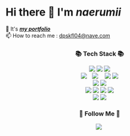 # Hi there 👋  I'm _naerumii_

🌱 It's ***[my portfolio](https://github.com/nicesugi/portfolio)*** </br>
📫 How to reach me : dpskfl04@nave.com</p>

<h3 align="center">📚 Tech Stack 📚</h3>
<p align="center">
<img src="https://img.shields.io/badge/Python-3776AB?style=flat-square&logo=Python&logoColor=white"/> <img src="https://img.shields.io/badge/Django-092E20?style=flat-square&logo=Django&logoColor=white"/> <img src="https://img.shields.io/badge/Django REST framework-092E20?style=flat-square&logo=Django REST framework&logoColor=white"/> </br>
<img src="https://img.shields.io/badge/HTML5-E34F26?style=flat-square&logo=HTML5&logoColor=white"/>   <img src="https://img.shields.io/badge/CSS3-1572B6?style=flat-square&logo=CSS3&logoColor=white" style="height : auto; margin-left : 10px; margin-right : 10px;"/></a>&nbsp; <img src="https://img.shields.io/badge/jQuery-0769AD?style=flat-square&logo=jQuery&logoColor=white"/> 
<img src="https://img.shields.io/badge/Javascript-F7DF1E?style=flat-square&logo=Javascript&logoColor=white"/> </br>
<img src="https://img.shields.io/badge/SQLite-003B57?style=flat-square&logo=SQLite&logoColor=white"/> <img src="https://img.shields.io/badge/PostgreSQL-4169E1?style=flat-square&logo=PostgreSQL&logoColor=white"/> <br>
<img src="https://img.shields.io/badge/Gunicorn-499848?style=flat-square&logo=Gunicorn&logoColor=white"/> <img src="https://img.shields.io/badge/NGINX-009639?style=flat-square&logo=NGINX&logoColor=white"/>
<img src="https://img.shields.io/badge/Docker-2496ED?style=flat-square&logo=Docker&logoColor=white"/>
<img src="https://img.shields.io/badge/Amazon AWS-232F3E?style=flat-square&logo=Amazon AWS&logoColor=white"/> <br>
<img src="https://img.shields.io/badge/Visual Studio Code-007ACC?style=flat-square&logo=Visual Studio Code&logoColor=white"/> <img src="https://img.shields.io/badge/PyCharm-000000?style=flat-square&logo=PyCharm&logoColor=white"/></br>
</p>
<h3 align="center">🌈 Follow Me 🌈</h3>
<p align="center">
  <a href="https://velog.io/@hjlee719/"><img src="https://img.shields.io/badge/Tech%20Blog-FF5722?style=flat-square&logo=Blogger&logoColor=white&link=https://winkite1226.tistory.com/"/></a>&nbsp</a>
</p>

